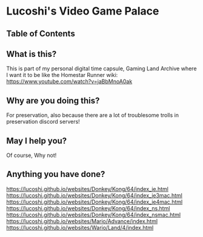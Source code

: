 # Lucoshi's Video Game Palace
## Table of Contents

## What is this?
This is part of my personal digital time capsule, Gaming Land Archive where I want it to be like the Homestar Runner wiki: https://www.youtube.com/watch?v=jaBbMnoA0ak
## Why are you doing this?
For preservation, also because there are a lot of troublesome trolls in preservation discord servers!
## May I help you?
Of course, Why not!
## Anything you have done?
https://lucoshi.github.io/websites/Donkey/Kong/64/index_ie.html
https://lucoshi.github.io/websites/Donkey/Kong/64/index_ie3mac.html
https://lucoshi.github.io/websites/Donkey/Kong/64/index_ie4mac.html
https://lucoshi.github.io/websites/Donkey/Kong/64/index_ns.html
https://lucoshi.github.io/websites/Donkey/Kong/64/index_nsmac.html
https://lucoshi.github.io/websites/Mario/Advance/index.html
https://lucoshi.github.io/websites/Wario/Land/4/index.html
